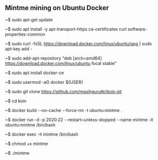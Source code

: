 Mintme mining on Ubuntu Docker 
------------------------------
~$ sudo apt-get update

~$ sudo apt install -y apt-transport-https ca-certificates curl software-properties-common

~$ sudo curl -fsSL https://download.docker.com/linux/ubuntu/gpg | sudo apt-key add -

~$ sudo add-apt-repository "deb [arch=amd64] https://download.docker.com/linux/ubuntu focal stable"

~$ sudo apt install docker-ce

~$ sudo usermod -aG docker ${USER}

~$ sudo git clone https://github.com/masihgurutkj/koin.git

~$ cd koin 

~$ docker build --no-cache --force-rm -t ubuntu:mintme .

~$ docker run -d -p 2020:22 --restart=unless-stopped --name mintme -it ubuntu:mintme /bin/bash

~$ docker exec -it mintme /bin/bash

~$ chmod +x mintme

~$ ./mintme
